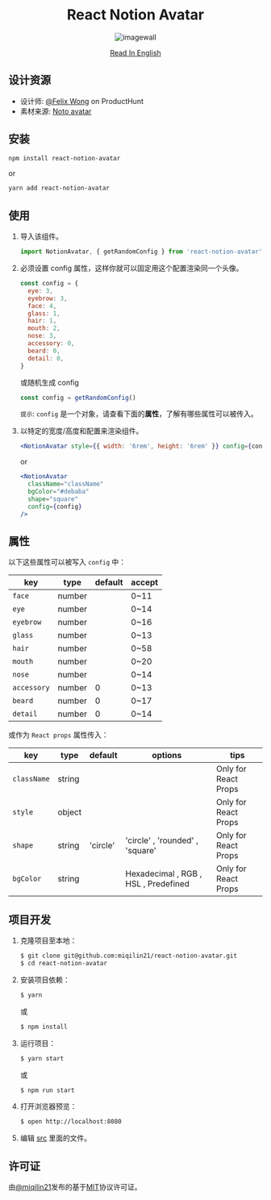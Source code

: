 <div align="center">
    <h1>React Notion Avatar</h1>
    <img src="https://cdn.jsdelivr.net/gh/miqilin21/static@master/img/example.gif" alt="imagewall" />

[Read In English](./README.md)

</div>

## 设计资源

- 设计师: [@Felix Wong](https://www.producthunt.com/@felix12777) on ProductHunt
- 素材来源: [Noto avatar](https://abstractlab.gumroad.com/l/noto-avatar)

## 安装

```sh
npm install react-notion-avatar
```

or

```sh
yarn add react-notion-avatar
```

## 使用

1. 导入该组件。
   ```js
   import NotionAvatar, { getRandomConfig } from 'react-notion-avatar'
   ```
2. 必须设置 config 属性，这样你就可以固定用这个配置渲染同一个头像。

   ```js
   const config = {
     eye: 3,
     eyebrow: 3,
     face: 4,
     glass: 1,
     hair: 1,
     mouth: 2,
     nose: 3,
     accessory: 0,
     beard: 0,
     detail: 0,
   }
   ```

   或随机生成 config

   ```js
   const config = getRandomConfig()
   ```

   `提示`: `config` 是一个对象，请查看下面的**属性**，了解有哪些属性可以被传入。

3. 以特定的宽度/高度和配置来渲染组件。
   ```jsx
   <NotionAvatar style={{ width: '6rem', height: '6rem' }} config={config} />
   ```
   or
   ```jsx
   <NotionAvatar
     className="className"
     bgColor="#debaba"
     shape="square"
     config={config}
   />
   ```

## 属性

以下这些属性可以被写入 `config` 中：

| key         | type   | default | accept |
| ----------- | ------ | ------- | ------ |
| `face`      | number |         | 0~11   |
| `eye`       | number |         | 0~14   |
| `eyebrow`   | number |         | 0~16   |
| `glass`     | number |         | 0~13   |
| `hair`      | number |         | 0~58   |
| `mouth`     | number |         | 0~20   |
| `nose`      | number |         | 0~14   |
| `accessory` | number | 0       | 0~13   |
| `beard`     | number | 0       | 0~17   |
| `detail`    | number | 0       | 0~14   |

或作为 `React props` 属性传入：

| key         | type   | default  | options                              | tips                 |
| ----------- | ------ | -------- | ------------------------------------ | -------------------- |
| `className` | string |          |                                      | Only for React Props |
| `style`     | object |          |                                      | Only for React Props |
| `shape`     | string | 'circle' | 'circle' , 'rounded' , 'square'      | Only for React Props |
| `bgColor`   | string |          | Hexadecimal , RGB , HSL , Predefined | Only for React Props |

## 项目开发

1. 克隆项目至本地：
   ```sh
   $ git clone git@github.com:miqilin21/react-notion-avatar.git
   $ cd react-notion-avatar
   ```
2. 安装项目依赖：
   ```sh
   $ yarn
   ```
   或
   ```sh
   $ npm install
   ```
3. 运行项目：
   ```sh
   $ yarn start
   ```
   或
   ```sh
   $ npm run start
   ```
4. 打开浏览器预览：
   ```sh
   $ open http://localhost:8080
   ```
5. 编辑 [src](/src) 里面的文件。

## 许可证

由[@miqilin21](https://github.com/miqilin21)发布的基于[MIT](/LICENSE)协议许可证。
